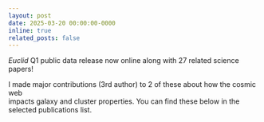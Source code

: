 ```yaml
---
layout: post
date: 2025-03-20 00:00:00-0000
inline: true
related_posts: false
---
```


*Euclid* Q1 public data release now online along with 27 related science papers!
  
I made major contributions (3rd author) to 2 of these about how the cosmic web  
impacts galaxy and cluster properties. You can find these below in the selected publications list.